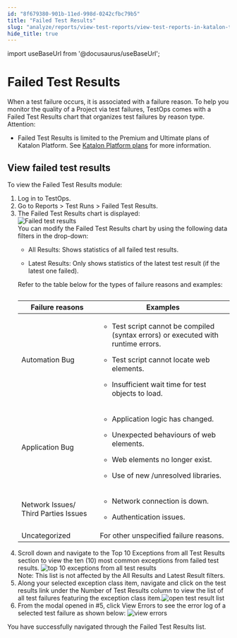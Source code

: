 ```yaml
---
id: "8f679380-901b-11ed-998d-0242cfbc79b5"
title: "Failed Test Results"
slug: "analyze/reports/view-test-reports/view-test-reports-in-katalon-testops/failed-test-results"
hide_title: true
---
```

import useBaseUrl from '@docusaurus/useBaseUrl';


# <a id="concept-5299" class="anchor_top_offset"/><a id="ariaid-title1" class="anchor_top_offset"/>Failed Test Results

<div xmlns="http://www.w3.org/1999/xhtml" className="p">When a test failure occurs, it is associated with a failure reason. To help you  monitor the quality of a Project via test failures, <span className="ph">TestOps</span> comes with a <span className="ph uicontrol">Failed Test Results</span> chart that organizes test failures by reason type.<div className="note attention note_attention"><span className="note__title">Attention:</span> <ul className="ul"><li className="li"><p className="p"><span className="ph uicontrol">Failed Test Results</span>  is limited to the <span className="ph">Premium</span>     and <span className="ph">Ultimate</span>  plans of <span className="ph">Katalon Platform</span>. See <a className="xref" href="/docs/administer/katalon-platform-packages/katalon-platform-plans">Katalon Platform plans</a> for more information.</p></li></ul></div></div>

## <a id="task-5634" class="anchor_top_offset"/>View failed test results

<section xmlns="http://www.w3.org/1999/xhtml" className="section context">To view the Failed Test Results module: </section> 
<ol xmlns="http://www.w3.org/1999/xhtml" className="ol steps"><li className="li step stepexpand"><span className="ph cmd">Log  in to <span className="ph">TestOps</span>.</span></li><li className="li step stepexpand"><span className="ph cmd">Go to <span className="ph uicontrol">Reports</span> &gt; <span className="ph uicontrol">Test Runs</span> &gt; <span className="ph uicontrol">Failed Test Results</span>.</span></li><li className="li step stepexpand"><span className="ph cmd">The <span className="ph uicontrol">Failed Test Results</span> chart  is displayed: </span><div className="itemgroup info"><img className="image" src={useBaseUrl("/9b4f0fc0-901b-11ed-998d-0242cfbc79b5.png")} alt="Failed test results" /><div className="p">You can modify the <span className="ph uicontrol">Failed Test Results</span> chart by using the following data filters in the drop-down:<ul className="ul"><li className="li"><p className="p"><span className="ph uicontrol">All Results</span>: Shows statistics of all failed test results.</p></li><li className="li"><p className="p"><span className="ph uicontrol">Latest Results</span>: Only shows statistics of the latest test result (if the latest one failed).</p></li></ul>Refer to the table below for the types of failure reasons and examples:<table className="table anchor_top_offset" id="task-5634__ddfedb71-0d56-46f5-9409-b9477818921f"><caption /><colgroup><col style={{width: '50%'}} /><col style={{width: '50%'}} /></colgroup><thead className="thead"><tr className><th className="entry anchor_top_offset" id="task-5634__ddfedb71-0d56-46f5-9409-b9477818921f__entry__1">Failure reasons</th><th className="entry anchor_top_offset" id="task-5634__ddfedb71-0d56-46f5-9409-b9477818921f__entry__2">Examples</th></tr></thead><tbody className="tbody"><tr className><td className="entry" headers="task-5634__ddfedb71-0d56-46f5-9409-b9477818921f__entry__1 task-5634__ddfedb71-0d56-46f5-9409-b9477818921f__entry__2 ">Automation Bug</td><td className="entry" headers="task-5634__ddfedb71-0d56-46f5-9409-b9477818921f__entry__1 task-5634__ddfedb71-0d56-46f5-9409-b9477818921f__entry__2 "><ul className="ul"><li className="li">Test script cannot be compiled (syntax errors) or executed with runtime errors.</li><li className="li"><p className="p">Test script cannot locate web elements.</p></li><li className="li"><p className="p">Insufficient wait time for test objects to load.</p></li></ul></td></tr><tr className><td className="entry" headers="task-5634__ddfedb71-0d56-46f5-9409-b9477818921f__entry__1 task-5634__ddfedb71-0d56-46f5-9409-b9477818921f__entry__2 ">Application Bug</td><td className="entry" headers="task-5634__ddfedb71-0d56-46f5-9409-b9477818921f__entry__1 task-5634__ddfedb71-0d56-46f5-9409-b9477818921f__entry__2 "><ul className="ul"><li className="li"><p className="p">Application logic has changed.</p></li><li className="li"><p className="p">Unexpected behaviours of web elements.</p></li><li className="li"><p className="p">Web elements no longer exist.</p></li><li className="li"><p className="p">Use of new /unresolved libraries.</p></li></ul></td></tr><tr className><td className="entry" headers="task-5634__ddfedb71-0d56-46f5-9409-b9477818921f__entry__1 task-5634__ddfedb71-0d56-46f5-9409-b9477818921f__entry__2 ">Network Issues/ Third Parties Issues</td><td className="entry" headers="task-5634__ddfedb71-0d56-46f5-9409-b9477818921f__entry__1 task-5634__ddfedb71-0d56-46f5-9409-b9477818921f__entry__2 "><ul className="ul"><li className="li">Network connection is down.</li><li className="li"><p className="p">Authentication issues.</p></li></ul></td></tr><tr className><td className="entry" headers="task-5634__ddfedb71-0d56-46f5-9409-b9477818921f__entry__1 task-5634__ddfedb71-0d56-46f5-9409-b9477818921f__entry__2 ">Uncategorized </td><td className="entry" headers="task-5634__ddfedb71-0d56-46f5-9409-b9477818921f__entry__1 task-5634__ddfedb71-0d56-46f5-9409-b9477818921f__entry__2 ">For other unspecified failure reasons.</td></tr></tbody></table></div></div></li><li className="li step stepexpand"><span className="ph cmd">Scroll down and navigate to the  <span className="ph uicontrol">Top 10 Exceptions from all Test Results</span> section to view  the ten (10) most common exceptions from failed test results. <img className="image" src={useBaseUrl("/977ecde0-901b-11ed-998d-0242cfbc79b5.png")} alt="top 10 exceptions from all test results" /></span><div className="itemgroup info"><div className="note note note_note"><span className="note__title">Note:</span>   This list is not affected by the <span className="ph uicontrol">All Results</span> and <span className="ph uicontrol">Latest Result</span> filters.</div></div></li><li className="li step stepexpand"><span className="ph cmd">Along your selected exception class item, navigate and click on the test results link under the  <span className="ph uicontrol">Number of Test Results</span> column to view the list of all test failures featuring the exception class item.<img className="image" src={useBaseUrl("/9a5daae0-901b-11ed-998d-0242cfbc79b5.png")} alt="open test result list" /></span></li><li className="li step stepexpand"><span className="ph cmd">From the modal opened in #5, click <span className="ph uicontrol">View Errors</span> to see the error log of a selected test failure as shown below: <img className="image" src={useBaseUrl("/99647dd0-901b-11ed-998d-0242cfbc79b5.png")} alt="view errors" /></span></li></ol> 
<section xmlns="http://www.w3.org/1999/xhtml" className="section result">You have successfully navigated through the <span className="ph uicontrol">Failed Test Results</span> list.</section> 
